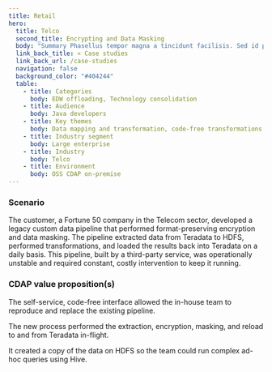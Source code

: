 ```yaml
---
title: Retail
hero:
  title: Telco
  second_title: Encrypting and Data Masking
  body: "Summary Phasellus tempor magna a tincidunt facilisis. Sed id pulvinar tellus. Nulla et massa lacus."
  link_back_title: « Case studies
  link_back_url: /case-studies
  navigation: false
  background_color: "#404244"
  table:
    - title: Categories
      body: EDW offloading, Technology consolidation
    - title: Audience
      body: Java developers
    - title: Key themes
      body: Data mapping and transformation, code-free transformations
    - title: Industry segment
      body: Large enterprise
    - title: Industry
      body: Telco
    - title: Environment
      body: OSS CDAP on-premise
---
```


### Scenario

The customer, a Fortune 50 company in the Telecom sector, developed a legacy custom data pipeline that 
performed format-preserving encryption and data masking. The pipeline extracted data from Teradata to HDFS, 
performed transformations, and loaded the results back into Teradata on a daily basis. 
This pipeline, built by a third-party service, was operationally unstable and required constant, costly 
intervention to keep it running.

### CDAP value proposition(s)

The self-service, code-free interface allowed the in-house team to reproduce and replace the existing pipeline.

The new process performed the extraction, encryption, masking, and reload to and from Teradata in-flight.

It created a copy of the data on HDFS so the team could run complex ad-hoc queries using Hive.